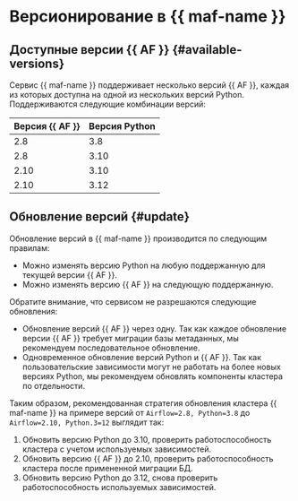 # Версионирование в {{ maf-name }}

## Доступные версии {{ AF }} {#available-versions}

Сервис {{ maf-name }} поддерживает несколько версий {{ AF }}, каждая из которых доступна на одной из нескольких версий Python. Поддерживаются следующие комбинации версий:

Версия {{ AF }} | Версия Python
--- | ---
2.8 | 3.8
2.8 | 3.10
2.10 | 3.10
2.10 | 3.12

## Обновление версий {#update}

Обновление версий в {{ maf-name }} производится по следующим правилам:

* Можно изменять версию Python на любую поддержанную для текущей версии {{ AF }}.
* Можно изменять версию {{ AF }} на следующую поддержанную.

Обратите внимание, что сервисом не разрешаются следующие обновления:

* Обновление версий {{ AF }} через одну. Так как каждое обновление версии {{ AF }} требует миграции базы метаданных, мы рекомендуем последовательное обновление.
* Одновременное обновление версий Python и {{ AF }}. Так как пользовательские зависимости могут не работать на более новых версиях Python, мы рекомендуем обновлять компоненты кластера по отдельности.

Таким образом, рекомендованная стратегия обновления кластера {{ maf-name }} на примере версий от `Airflow=2.8, Python=3.8` до `Airflow=2.10, Python.3=12` выглядит так:

1. Обновить версию Python до 3.10, проверить работоспособность кластера с учетом используемых зависимостей.
1. Обновить версию {{ AF }} до 2.10, проверить работоспособность кластера после примененной миграции БД.
1. Обновить версию Python до 3.12, снова проверить работоспособность используемых зависимостей.
